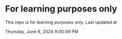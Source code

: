 # For learning purposes only
This repo is for learning purposes only.
Last updated at

Thursday, June 6, 2024 9:00:09 PM

